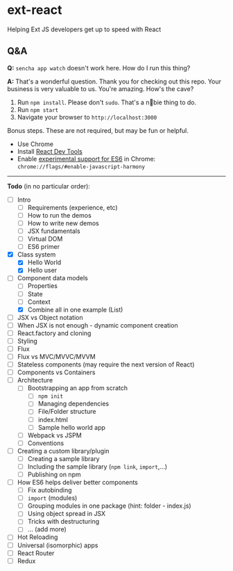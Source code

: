 # ext-react
Helping Ext JS developers get up to speed with React

## Q&A
**Q:** `sencha app watch` doesn't work here. How do I run this thing?


**A:** That's a wonderful question. Thank you for checking out this repo. Your business is very valuable to us. You're amazing. How's the cave?

1. Run `npm install`. Please don't `sudo`. That's a n👀bie thing to do.
2. Run `npm start`
3. Navigate your browser to `http://localhost:3000`

Bonus steps. These are not required, but may be fun or helpful. 

- Use Chrome
- Install [React Dev Tools](https://chrome.google.com/webstore/detail/react-developer-tools/fmkadmapgofadopljbjfkapdkoienihi?hl=en)
- Enable [experimental support for ES6](chrome://flags/#enable-javascript-harmony) in Chrome: `chrome://flags/#enable-javascript-harmony`

----

**Todo** (in no particular order):

- [ ] Intro
  - [ ] Requirements (experience, etc)
  - [ ] How to run the demos
  - [ ] How to write new demos
  - [ ] JSX fundamentals
  - [ ] Virtual DOM
  - [ ] ES6 primer
- [x] Class system
  - [x] Hello World
  - [x] Hello user
- [ ] Component data models
  - [ ] Properties
  - [ ] State
  - [ ] Context
  - [x] Combine all in one example (List)
- [ ] JSX vs Object notation
- [ ] When JSX is not enough - dynamic component creation
- [ ] React.factory and cloning 
- [ ] Styling
- [ ] Flux
- [ ] Flux vs MVC/MVVC/MVVM
- [ ] Stateless components (may require the next version of React)
- [ ] Components vs Containers
- [ ] Architecture
  - [ ] Bootstrapping an app from scratch
    - [ ] `npm init`
    - [ ] Managing dependencies
    - [ ] File/Folder structure
    - [ ] index.html
    - [ ] Sample hello world app
  - [ ] Webpack vs JSPM
  - [ ] Conventions
- [ ] Creating a custom library/plugin
  - [ ] Creating a sample library
  - [ ] Including the sample library (`npm link`, `import`,...)
  - [ ] Publishing on npm
- [ ] How ES6 helps deliver better components
  - [ ] Fix autobinding
  - [ ] `import` (modules)
  - [ ] Grouping modules in one package (hint: folder - index.js)
  - [ ] Using object spread in JSX
  - [ ] Tricks with destructuring
  - [ ] ... (add more)
- [ ] Hot Reloading
- [ ] Universal (isomorphic) apps
- [ ] React Router
- [ ] Redux
